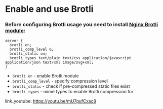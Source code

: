 # Enable and use Brotli

### Before configuring Brotli usage you need to install [Nginx Brotli module](https://docs.nginx.com/nginx/admin-guide/dynamic-modules/brotli/):

```nginx
server {
  brotli on;
  brotli_comp_level 6;
  brotli_static on;
  brotli_types text/plain text/css application/javascript application/json text/xml image/svg+xml;
}
```

- `brotli on` - enable Brotli module
- `brotli_comp_level` - specify compression level
- `brotli_static` - check if pre-compressed static files exist
- `brotli_types` - mime types to enable Brotli compression for


link_youtube: https://youtu.be/mU7pufCxac8

